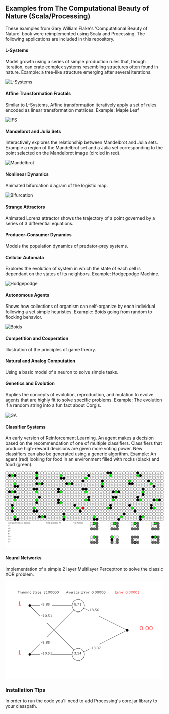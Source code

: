 ## Examples from The Computational Beauty of Nature (Scala/Processing)

These examples from Gary William Flake's 'Computational Beauty of Nature' book 
were reimplemented using Scala and Processing. The following applications are 
included in this repository.

#### L-Systems
Model growth using a series of simple production rules that, though iteration,
can crate complex systems resembling structures often found in nature. Example: a 
tree-like structure emerging after several iterations.

![L-Systems](https://github.com/alazareva/CBofNScala/blob/master/examples/lsystems.png)

#### Affine Transformation Fractals
Similar to L-Systems, Affine transformation iteratively apply a set of rules
encoded as linear transformation matrices. Example: Maple Leaf

![IFS](https://github.com/alazareva/CBofNScala/blob/master/examples/ifs.png)

#### Mandelbrot and Julia Sets
Interactively explores the relationship between Mandelbrot and Julia 
sets. Example a region of the Mandelbrot set and a Julia set corresponding to the point
selected on the Mandelbrot image (circled in red).

![Mandelbrot](https://github.com/alazareva/CBofNScala/blob/master/examples/mandelbrot.png)

#### Nonlinear Dynamics
Animated bifurcation diagram of the logistic map.

![Bifurcation](https://github.com/alazareva/CBofNScala/blob/master/examples/bifurcation.png)

#### Strange Attractors
Animated Lorenz attractor shows the trajectory of a point governed by a 
series of 3 differential equations.

#### Producer-Consumer Dynamics
Models the population dynamics of predator-prey systems.

#### Cellular Automata
Explores the evolution of system in which the state of each cell is dependant 
on the states of its neighbors. Example: Hodgepodge Machine.

![Hodgepodge](https://github.com/alazareva/CBofNScala/blob/master/examples/hpm.png)

#### Autonomous Agents
Shows how collections of organism can self-organize by each individual 
following a set simple heuristics. Example: Boids going from random to flocking
behavior.

![Boids](https://github.com/alazareva/CBofNScala/blob/master/examples/boids.png)

#### Competition and Cooperation
Illustration of the principles of game theory.

#### Natural and Analog Computation
Using a basic model of a neuron to solve simple tasks.

#### Genetics and Evolution
Applies the concepts of evolution, reproduction, and mutation to evolve
agents that are highly fit to solve specific problems. Example: The evolution 
if a random string into a fun fact about Corgis.

![GA](https://github.com/alazareva/CBofNScala/blob/master/examples/ga.png)

#### Classifier Systems
An early version of Reinforcement Learning. An agent makes a decision based on 
the recommendation of one of multiple classifiers. Classifiers that produce 
high-reward decisions are given more voting power. New classifiers can also be 
generated using a generic algorithm. Example: An agent (red) looking for food in an 
environment filled with rocks (black) and food (green).

![CS](https://github.com/alazareva/CBofNScala/blob/master/examples/zlc.png)

#### Neural Networks
Implementation of a simple 2 layer Multilayer Perceptron to solve the classic XOR problem.

![CS](https://github.com/alazareva/CBofNScala/blob/master/examples/mlp.png)

### Installation Tips 
In order to run the code you'll need to add Processing's core.jar library to your classpath.
